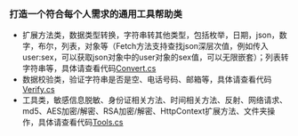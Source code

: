 ### 打造一个符合每个人需求的通用工具帮助类
 - 扩展方法类，数据类型转换，字符串转其他类型，包括枚举，日期，json，数字，布尔，列表，对象等（Fetch方法支持查找json深层次值，例如传入user:sex，可以获取json对象中的user对象的sex值，可以无限嵌套）；列表转字符串等，具体请查看代码[Convert.cs](https://github.com/Jaffoo/TBC.CommonLib/blob/master/TBF.CommonLib/Convert.cs)
 - 数据校验类，验证字符串是否是空、电话号码、邮箱等，具体请查看代码[Verify.cs](https://github.com/Jaffoo/TBC.CommonLib/blob/master/TBF.CommonLib/Verify.cs)
 - 工具类，敏感信息脱敏、身份证相关方法、时间相关方法、反射、网络请求、md5、AES加密/解密、RSA加密/解密、HttpContext扩展方法、文件夹操作，具体请查看代码[Tools.cs](https://github.com/Jaffoo/TBC.CommonLib/blob/master/TBF.CommonLib/Tools.cs)